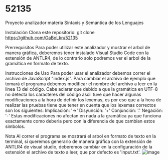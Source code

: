# 52135
Proyecto analizador materia Sintaxis y Semántica de los Lenguajes

Instalación
Clona este repositorio: git clone https://github.com/GaBoLkn/52135

Prerrequisitos
Para poder utilizar este analizador y mostrar el arbol de manera gráfica, deberemos tener instalado Visual Studio Code con la extensión de ANTLR4, de lo contrario solo podremos ver el arbol de la gramática en formato de texto.

Instrucciones de Uso
Para poder usar el analizador debemos correr el archivo de JavaScript "index.js". Para cambiar el archivo de ejemplo que tomará el programa debemos modificar el nombre del archivo a leer en la linea 13 del código.
Cabe aclarar que debido a que la gramática en UTF-8 no detecta los caracteres del código ascii tuve que hacer algunas modificaciones a la hora de definir los lexemas, es por eso que a la hora de realizar las pruebas tiene que tener en cuenta que los lexemas correctos son los siguientes:
Implicación: '->'
Disyunción: '+'
Conjunción: '.'
Negación: '-'
Estas modificaciones no afectan en nada a la gramática ya que funciona exactamente como deberia pero con la diferencia de que cambian estos simbolos.

Nota
Al correr el programa se mostrará el arbol en formato de texto en la terminal, si queremos generarlo de manera gráfica con la extensión de ANTLR4 de visual studio, deberemos cambiar en la configuración de la extensión el archivo de texto a leer, que por defecto es 'input.txt'.
![image](https://github.com/user-attachments/assets/42007a19-1c4a-401b-bc82-aa6edbcc31a0)
